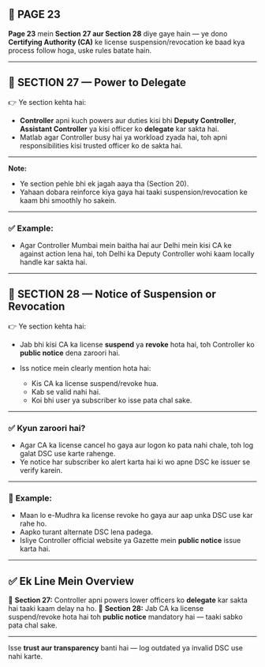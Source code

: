 ## 📄 **PAGE 23**

**Page 23** mein **Section 27 aur Section 28** diye gaye hain — ye dono **Certifying Authority (CA)** ke license suspension/revocation ke baad kya process follow hoga, uske rules batate hain.

---

## 🔹 **SECTION 27 — Power to Delegate**

👉 Ye section kehta hai:

* **Controller** apni kuch powers aur duties kisi bhi **Deputy Controller**, **Assistant Controller** ya kisi officer ko **delegate** kar sakta hai.
* Matlab agar Controller busy hai ya workload zyada hai, toh apni responsibilities kisi trusted officer ko de sakta hai.

---

**Note:**

* Ye section pehle bhi ek jagah aaya tha (Section 20).
* Yahaan dobara reinforce kiya gaya hai taaki suspension/revocation ke kaam bhi smoothly ho sakein.

---

### ✅ **Example:**

* Agar Controller Mumbai mein baitha hai aur Delhi mein kisi CA ke against action lena hai,
  toh Delhi ka Deputy Controller wohi kaam locally handle kar sakta hai.

---

## 🔹 **SECTION 28 — Notice of Suspension or Revocation**

👉 Ye section kehta hai:

* Jab bhi kisi CA ka license **suspend** ya **revoke** hota hai,
  toh Controller ko **public notice** dena zaroori hai.

* Iss notice mein clearly mention hota hai:

  * Kis CA ka license suspend/revoke hua.
  * Kab se valid nahi hai.
  * Koi bhi user ya subscriber ko isse pata chal sake.

---

### ✅ **Kyun zaroori hai?**

* Agar CA ka license cancel ho gaya aur logon ko pata nahi chale, toh log galat DSC use karte rahenge.
* Ye notice har subscriber ko alert karta hai ki wo apne DSC ke issuer se verify karein.

---

### 🧩 **Example:**

* Maan lo e-Mudhra ka license revoke ho gaya aur aap unka DSC use kar rahe ho.
* Aapko turant alternate DSC lena padega.
* Isliye Controller official website ya Gazette mein **public notice** issue karta hai.

---

## ✅ **Ek Line Mein Overview**

📌 **Section 27:** Controller apni powers lower officers ko **delegate** kar sakta hai taaki kaam delay na ho.
📌 **Section 28:** Jab CA ka license suspend/revoke hota hai toh **public notice** mandatory hai — taaki sabko pata chal sake.

---

Isse **trust aur transparency** banti hai — log outdated ya invalid DSC use nahi karte.
